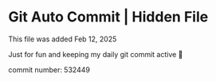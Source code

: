 # Git Auto Commit | Hidden File

This file was added Feb 12, 2025

Just for fun and keeping my daily git commit active 🤪

commit number: 532449
